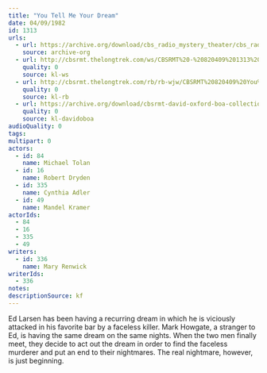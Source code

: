 ```yaml
---
title: "You Tell Me Your Dream"
date: 04/09/1982
id: 1313
urls: 
  - url: https://archive.org/download/cbs_radio_mystery_theater/cbs_radio_mystery_theater-1301-1350.zip/cbs_radio_mystery_theater-1301-1350%2Fcbsrmt_1313_you_tell_me_your_dream.mp3
    source: archive-org
  - url: http://cbsrmt.thelongtrek.com/ws/CBSRMT%20-%20820409%201313%20You%20Tell%20Me%20Your%20Dream_ws.mp3
    quality: 0
    source: kl-ws
  - url: http://cbsrmt.thelongtrek.com/rb/rb-wjw/CBSRMT%20820409%20You%20Tell%20Me%20Your%20Dream_wjw.mp3
    quality: 0
    source: kl-rb
  - url: https://archive.org/download/cbsrmt-david-oxford-boa-collection/CBSRMT-820409-1313-You-Tell-Me-Your-Dream-(128-48)_WBBM-JE-{BoA}.mp3
    quality: 0
    source: kl-davidoboa
audioQuality: 0
tags: 
multipart: 0
actors:  
  - id: 84
    name: Michael Tolan  
  - id: 16
    name: Robert Dryden  
  - id: 335
    name: Cynthia Adler  
  - id: 49
    name: Mandel Kramer
actorIds:  
  - 84  
  - 16  
  - 335  
  - 49
writers:  
  - id: 336
    name: Mary Renwick
writerIds:  
  - 336
notes: 
descriptionSource: kf
---
```

Ed Larsen has been having a recurring dream in which he is viciously attacked in his favorite bar by a faceless killer. Mark Howgate, a stranger to Ed, is having the same dream on the same nights. When the two men finally meet, they decide to act out the dream in order to find the faceless murderer and put an end to their nightmares. The real nightmare, however, is just beginning.